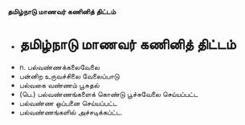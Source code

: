 **தமிழ்நாடு மாணவர் கணினித் திட்டம்**
- # தமிழ்நாடு மாணவர் கணினித் திட்டம்
- n. பல்வண்ணக்கலைவேலை
- பன்னிற உருவச்சிலை வேலைப்பாடு
- பல்வகை வண்ணம் பூசுதல்
- (பெ.) பல்வண்ணங்களைக் கொண்டு பூச்சுவேலை செய்யப்பட்ட
- பல்வண்ண ஒப்பனை செய்யப்பட்ட
- பல்வண்ணங்களில் அச்சடிக்கப்ட்ட.

